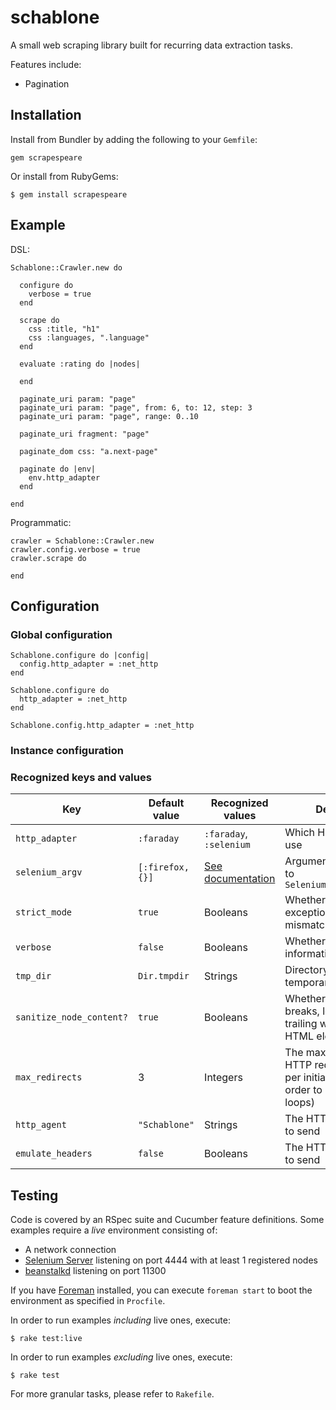 # schablone
A small web scraping library built for recurring data extraction tasks.

Features include:

* Pagination

## Installation
Install from Bundler by adding the following to your `Gemfile`:

```
gem scrapespeare
```
Or install from RubyGems:

```
$ gem install scrapespeare
```

## Example
DSL:

```
Schablone::Crawler.new do

  configure do
    verbose = true
  end

  scrape do
    css :title, "h1"
    css :languages, ".language"
  end

  evaluate :rating do |nodes|
    
  end

  paginate_uri param: "page"
  paginate_uri param: "page", from: 6, to: 12, step: 3
  paginate_uri param: "page", range: 0..10

  paginate_uri fragment: "page"

  paginate_dom css: "a.next-page"

  paginate do |env|
    env.http_adapter
  end

end
```

Programmatic:

```
crawler = Schablone::Crawler.new
crawler.config.verbose = true
crawler.scrape do

end
```


## Configuration
### Global configuration
```
Schablone.configure do |config|
  config.http_adapter = :net_http
end

Schablone.configure do
  http_adapter = :net_http
end

Schablone.config.http_adapter = :net_http
```
### Instance configuration

### Recognized keys and values
Key            | Default value | Recognized values | Description               |
-------------- | ------------- | ----------------- | ------------------------- |
`http_adapter` | `:faraday` | `:faraday`, `:selenium` | Which HTTP adapter to use |
`selenium_argv` | `[:firefox, {}]` | [See documentation](http://selenium.googlecode.com/git/docs/api/rb/Selenium/WebDriver.html#for-class_method) | Argument vector passed to `Selenium::WebDriver.for`
`strict_mode` | `true` | Booleans | Whether to raise exceptions on selector mismatch |
`verbose` | `false` | Booleans | Whether to print more information |
`tmp_dir` | `Dir.tmpdir` | Strings | Directory for storing temporary states |
`sanitize_node_content?` | `true` | Booleans | Whether to strip line-breaks, leading and trailing whitespace from HTML elements’ content |
`max_redirects` | 3 | Integers | The maximal number of HTTP redirects to follow per initial request (in order to prevent redirect loops) |
`http_agent` | `"Schablone"` | Strings | The HTTP agent string to send |
`emulate_headers` | `false` | Booleans | The HTTP agent string to send |

## Testing
Code is covered by an RSpec suite and Cucumber feature definitions.
Some examples require a *live* environment consisting of:

* A network connection
* [Selenium Server](https://code.google.com/p/selenium/wiki/Grid2) listening on port 4444 with at least 1 registered nodes
* [beanstalkd](http://kr.github.io/beanstalkd/) listening on port 11300

If you have [Foreman](https://github.com/ddollar/foreman) installed, you can execute `foreman start` to boot the environment as specified in `Procfile`.

In order to run examples *including* live ones, execute:

```
$ rake test:live
```

In order to run examples *excluding* live ones, execute:

```
$ rake test
```

For more granular tasks, please refer to `Rakefile`.